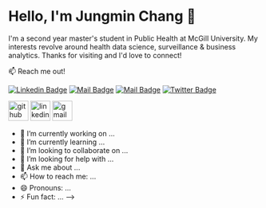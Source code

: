 # Hello, I'm Jungmin Chang 👋

I'm a second year master's student in Public Health at McGill University. My interests revolve around health data science, surveillance & business analytics. Thanks for visiting and I'd love to connect!

:mailbox: Reach me out!

[![Linkedin Badge](https://img.shields.io/badge/-Jungmin-0e76a8?style=flat&labelColor=0e76a8&logo=linkedin&logoColor=white)](https://www.linkedin.com/in/jungmin-chang-0301/)  [![Mail Badge](https://img.shields.io/badge/-@c.jungmini-e84393?style=flat&labelColor=e84393&logo=instagram&logoColor=white)](https://instagram.com/c.jungmini)  [![Mail Badge](https://img.shields.io/badge/-jungmini0301-c0392b?style=flat&labelColor=c0392b&logo=gmail&logoColor=white)](mailto:jungmini0301@gmail.com)  [![Twitter Badge](https://img.shields.io/badge/-@JungminChang-1ca0f1?style=flat&labelColor=1ca0f1&logo=twitter&logoColor=white&link=https://twitter.com/JungminChang)](https://twitter.com/JungminChang) 


[<img src='https://cdn.jsdelivr.net/npm/simple-icons@3.0.1/icons/github.svg' alt='github' height='40'>](https://github.com/jungmini0301)  [<img src='https://cdn.jsdelivr.net/npm/simple-icons@3.0.1/icons/linkedin.svg' alt='linkedin' height='40'>](https://www.linkedin.com/in/https://www.linkedin.com/in/jungmin-chang-0301//)  [<img src='https://cdn.jsdelivr.net/npm/simple-icons@3.0.1/icons/gmail.svg' alt='gmail' height='40'>](mailto:jungmini0301@gmail.com)  

- 🔭 I’m currently working on ...
- 🌱 I’m currently learning ...
- 👯 I’m looking to collaborate on ...
- 🤔 I’m looking for help with ...
- 💬 Ask me about ...
- 📫 How to reach me: ...
- 😄 Pronouns: ...
- ⚡ Fun fact: ...
-->

